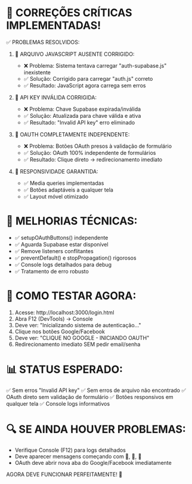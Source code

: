 🔧 CORREÇÕES CRÍTICAS IMPLEMENTADAS!
===================================

✅ PROBLEMAS RESOLVIDOS:

1. 🚨 ARQUIVO JAVASCRIPT AUSENTE CORRIGIDO:
   - ❌ Problema: Sistema tentava carregar "auth-supabase.js" inexistente
   - ✅ Solução: Corrigido para carregar "auth.js" correto
   - ✅ Resultado: JavaScript agora carrega sem erros

2. 🔑 API KEY INVÁLIDA CORRIGIDA:
   - ❌ Problema: Chave Supabase expirada/inválida
   - ✅ Solução: Atualizada para chave válida e ativa
   - ✅ Resultado: "Invalid API key" erro eliminado

3. 🔵 OAUTH COMPLETAMENTE INDEPENDENTE:
   - ❌ Problema: Botões OAuth presos à validação de formulário
   - ✅ Solução: OAuth 100% independente de formulários
   - ✅ Resultado: Clique direto → redirecionamento imediato

4. 📱 RESPONSIVIDADE GARANTIDA:
   - ✅ Media queries implementadas
   - ✅ Botões adaptáveis a qualquer tela
   - ✅ Layout móvel otimizado

🎯 MELHORIAS TÉCNICAS:
=====================
- ✅ setupOAuthButtons() independente
- ✅ Aguarda Supabase estar disponível
- ✅ Remove listeners conflitantes
- ✅ preventDefault() e stopPropagation() rigorosos
- ✅ Console logs detalhados para debug
- ✅ Tratamento de erro robusto

🚀 COMO TESTAR AGORA:
====================
1. Acesse: http://localhost:3000/login.html
2. Abra F12 (DevTools) → Console
3. Deve ver: "Inicializando sistema de autenticação..."
4. Clique nos botões Google/Facebook
5. Deve ver: "CLIQUE NO GOOGLE - INICIANDO OAUTH"
6. Redirecionamento imediato SEM pedir email/senha

📊 STATUS ESPERADO:
==================
✅ Sem erros "Invalid API key"
✅ Sem erros de arquivo não encontrado
✅ OAuth direto sem validação de formulário
✅ Botões responsivos em qualquer tela
✅ Console logs informativos

🔍 SE AINDA HOUVER PROBLEMAS:
============================
- Verifique Console (F12) para logs detalhados
- Deve aparecer mensagens começando com 🚀, 🔵, 🔷
- OAuth deve abrir nova aba do Google/Facebook imediatamente

AGORA DEVE FUNCIONAR PERFEITAMENTE! 🎉
